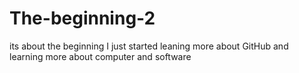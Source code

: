 # The-beginning-2
its about the beginning
I just started leaning more about GitHub and learning more about computer and software
